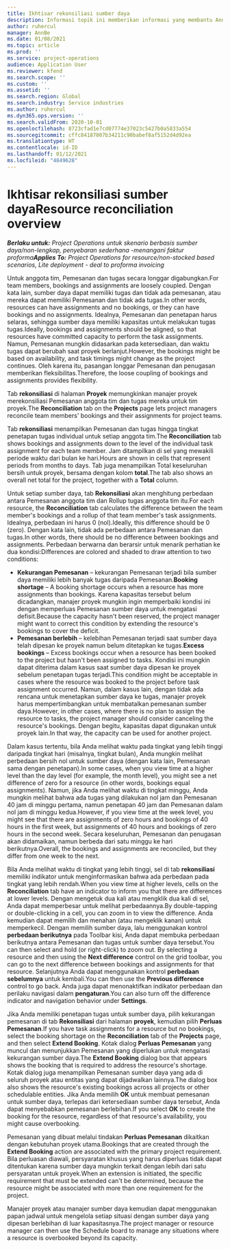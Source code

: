 ```yaml
---
title: Ikhtisar rekonsiliasi sumber daya
description: Informasi topik ini memberikan informasi yang membantu Anda memastikan bahwa pemesanan dan penetapan sumber daya untuk proyek selaras.
author: ruhercul
manager: AnnBe
ms.date: 01/08/2021
ms.topic: article
ms.prod: ''
ms.service: project-operations
audience: Application User
ms.reviewer: kfend
ms.search.scope: ''
ms.custom: ''
ms.assetid: ''
ms.search.region: Global
ms.search.industry: Service industries
ms.author: ruhercul
ms.dyn365.ops.version: ''
ms.search.validFrom: 2020-10-01
ms.openlocfilehash: 8723cfad1e7cd07774e37023c5427b0a5833a554
ms.sourcegitcommit: cffc84187007b34211c90babef8af5152d4d92ea
ms.translationtype: HT
ms.contentlocale: id-ID
ms.lasthandoff: 01/12/2021
ms.locfileid: "4849628"
---
```

# <a name="resource-reconciliation-overview"></a><span data-ttu-id="b3ad4-103">Ikhtisar rekonsiliasi sumber daya</span><span class="sxs-lookup"><span data-stu-id="b3ad4-103">Resource reconciliation overview</span></span>

<span data-ttu-id="b3ad4-104">_**Berlaku untuk:** Project Operations untuk skenario berbasis sumber daya/non-lengkap, penyebaran sederhana -menangani faktur proforma_</span><span class="sxs-lookup"><span data-stu-id="b3ad4-104">_**Applies To:** Project Operations for resource/non-stocked based scenarios, Lite deployment - deal to proforma invoicing_</span></span>

<span data-ttu-id="b3ad4-105">Untuk anggota tim, Pemesanan dan tugas secara longgar digabungkan.</span><span class="sxs-lookup"><span data-stu-id="b3ad4-105">For team members, bookings and assignments are loosely coupled.</span></span> <span data-ttu-id="b3ad4-106">Dengan kata lain, sumber daya dapat memiliki tugas dan tidak ada pemesanan, atau mereka dapat memiliki Pemesanan dan tidak ada tugas.</span><span class="sxs-lookup"><span data-stu-id="b3ad4-106">In other words, resources can have assignments and no bookings, or they can have bookings and no assignments.</span></span> <span data-ttu-id="b3ad4-107">Idealnya, Pemesanan dan penetapan harus selaras, sehingga sumber daya memiliki kapasitas untuk melakukan tugas tugas.</span><span class="sxs-lookup"><span data-stu-id="b3ad4-107">Ideally, bookings and assignments should be aligned, so that resources have committed capacity to perform the task assignments.</span></span> <span data-ttu-id="b3ad4-108">Namun, Pemesanan mungkin didasarkan pada ketersediaan, dan waktu tugas dapat berubah saat proyek berlanjut.</span><span class="sxs-lookup"><span data-stu-id="b3ad4-108">However, the bookings might be based on availability, and task timings might change as the project continues.</span></span> <span data-ttu-id="b3ad4-109">Oleh karena itu, pasangan longgar Pemesanan dan penugasan memberikan fleksibilitas.</span><span class="sxs-lookup"><span data-stu-id="b3ad4-109">Therefore, the loose coupling of bookings and assignments provides flexibility.</span></span>

<span data-ttu-id="b3ad4-110">Tab **rekonsiliasi** di halaman **Proyek** memungkinkan manajer proyek merekonsiliasi Pemesanan anggota tim dan tugas mereka untuk tim proyek.</span><span class="sxs-lookup"><span data-stu-id="b3ad4-110">The **Reconciliation** tab on the **Projects** page lets project managers reconcile team members' bookings and their assignments for project teams.</span></span>

<span data-ttu-id="b3ad4-111">Tab **rekonsiliasi** menampilkan Pemesanan dan tugas hingga tingkat penetapan tugas individual untuk setiap anggota tim.</span><span class="sxs-lookup"><span data-stu-id="b3ad4-111">The **Reconciliation** tab shows bookings and assignments down to the level of the individual task assignment for each team member.</span></span> <span data-ttu-id="b3ad4-112">Jam ditampilkan di sel yang mewakili periode waktu dari bulan ke hari.</span><span class="sxs-lookup"><span data-stu-id="b3ad4-112">Hours are shown in cells that represent periods from months to days.</span></span> <span data-ttu-id="b3ad4-113">Tab juga menampilkan Total keseluruhan bersih untuk proyek, bersama dengan kolom **total**.</span><span class="sxs-lookup"><span data-stu-id="b3ad4-113">The tab also shows an overall net total for the project, together with a **Total** column.</span></span>

<span data-ttu-id="b3ad4-114">Untuk setiap sumber daya, tab **Rekonsiliasi** akan menghitung perbedaan antara Pemesanan anggota tim dan Rollup tugas anggota tim itu.</span><span class="sxs-lookup"><span data-stu-id="b3ad4-114">For each resource, the **Reconciliation** tab calculates the difference between the team member's bookings and a rollup of that team member's task assignments.</span></span> <span data-ttu-id="b3ad4-115">Idealnya, perbedaan ini harus 0 (nol).</span><span class="sxs-lookup"><span data-stu-id="b3ad4-115">Ideally, this difference should be 0 (zero).</span></span> <span data-ttu-id="b3ad4-116">Dengan kata lain, tidak ada perbedaan antara Pemesanan dan tugas.</span><span class="sxs-lookup"><span data-stu-id="b3ad4-116">In other words, there should be no difference between bookings and assignments.</span></span> <span data-ttu-id="b3ad4-117">Perbedaan berwarna dan berarsir untuk menarik perhatian ke dua kondisi:</span><span class="sxs-lookup"><span data-stu-id="b3ad4-117">Differences are colored and shaded to draw attention to two conditions:</span></span>

- <span data-ttu-id="b3ad4-118">**Kekurangan Pemesanan** – kekurangan Pemesanan terjadi bila sumber daya memiliki lebih banyak tugas daripada Pemesanan.</span><span class="sxs-lookup"><span data-stu-id="b3ad4-118">**Booking shortage** – A booking shortage occurs when a resource has more assignments than bookings.</span></span> <span data-ttu-id="b3ad4-119">Karena kapasitas tersebut belum dicadangkan, manajer proyek mungkin ingin memperbaiki kondisi ini dengan memperluas Pemesanan sumber daya untuk mengatasi defisit.</span><span class="sxs-lookup"><span data-stu-id="b3ad4-119">Because the capacity hasn't been reserved, the project manager might want to correct this condition by extending the resource's bookings to cover the deficit.</span></span>
- <span data-ttu-id="b3ad4-120">**Pemesanan berlebih** – kelebihan Pemesanan terjadi saat sumber daya telah dipesan ke proyek namun belum ditetapkan ke tugas.</span><span class="sxs-lookup"><span data-stu-id="b3ad4-120">**Excess bookings** – Excess bookings occur when a resource has been booked to the project but hasn't been assigned to tasks.</span></span> <span data-ttu-id="b3ad4-121">Kondisi ini mungkin dapat diterima dalam kasus saat sumber daya dipesan ke proyek sebelum penetapan tugas terjadi.</span><span class="sxs-lookup"><span data-stu-id="b3ad4-121">This condition might be acceptable in cases where the resource was booked to the project before task assignment occurred.</span></span> <span data-ttu-id="b3ad4-122">Namun, dalam kasus lain, dengan tidak ada rencana untuk menetapkan sumber daya ke tugas, manajer proyek harus mempertimbangkan untuk membatalkan pemesanan sumber daya.</span><span class="sxs-lookup"><span data-stu-id="b3ad4-122">However, in other cases, where there is no plan to assign the resource to tasks, the project manager should consider canceling the resource's bookings.</span></span> <span data-ttu-id="b3ad4-123">Dengan begitu, kapasitas dapat digunakan untuk proyek lain.</span><span class="sxs-lookup"><span data-stu-id="b3ad4-123">In that way, the capacity can be used for another project.</span></span>

<span data-ttu-id="b3ad4-124">Dalam kasus tertentu, bila Anda melihat waktu pada tingkat yang lebih tinggi daripada tingkat hari (misalnya, tingkat bulan), Anda mungkin melihat perbedaan bersih nol untuk sumber daya (dengan kata lain, Pemesanan sama dengan penetapan).</span><span class="sxs-lookup"><span data-stu-id="b3ad4-124">In some cases, when you view time at a higher level than the day level (for example, the month level), you might see a net difference of zero for a resource (in other words, bookings equal assignments).</span></span> <span data-ttu-id="b3ad4-125">Namun, jika Anda melihat waktu di tingkat minggu, Anda mungkin melihat bahwa ada tugas yang dilakukan nol jam dan Pemesanan 40 jam di minggu pertama, namun penetapan 40 jam dan Pemesanan dalam nol jam di minggu kedua.</span><span class="sxs-lookup"><span data-stu-id="b3ad4-125">However, if you view time at the week level, you might see that there are assignments of zero hours and bookings of 40 hours in the first week, but assignments of 40 hours and bookings of zero hours in the second week.</span></span> <span data-ttu-id="b3ad4-126">Secara keseluruhan, Pemesanan dan penugasan akan didamaikan, namun berbeda dari satu minggu ke hari berikutnya.</span><span class="sxs-lookup"><span data-stu-id="b3ad4-126">Overall, the bookings and assignments are reconciled, but they differ from one week to the next.</span></span>

<span data-ttu-id="b3ad4-127">Bila Anda melihat waktu di tingkat yang lebih tinggi, sel di tab **rekonsiliasi** memiliki indikator untuk menginformasikan bahwa ada perbedaan pada tingkat yang lebih rendah.</span><span class="sxs-lookup"><span data-stu-id="b3ad4-127">When you view time at higher levels, cells on the **Reconciliation** tab have an indicator to inform you that there are differences at lower levels.</span></span> <span data-ttu-id="b3ad4-128">Dengan mengetuk dua kali atau mengklik dua kali di sel, Anda dapat memperbesar untuk melihat perbedaannya.</span><span class="sxs-lookup"><span data-stu-id="b3ad4-128">By double-tapping or double-clicking in a cell, you can zoom in to view the difference.</span></span> <span data-ttu-id="b3ad4-129">Anda kemudian dapat memilih dan menahan (atau mengeklik kanan) untuk memperkecil. Dengan memilih sumber daya, lalu menggunakan kontrol **perbedaan berikutnya** pada Toolbar kisi, Anda dapat membuka perbedaan berikutnya antara Pemesanan dan tugas untuk sumber daya tersebut.</span><span class="sxs-lookup"><span data-stu-id="b3ad4-129">You can then select and hold (or right-click) to zoom out. By selecting a resource and then using the **Next difference** control on the grid toolbar, you can go to the next difference between bookings and assignments for that resource.</span></span> <span data-ttu-id="b3ad4-130">Selanjutnya Anda dapat menggunakan kontrol **perbedaan sebelumnya** untuk kembali.</span><span class="sxs-lookup"><span data-stu-id="b3ad4-130">You can then use the **Previous difference** control to go back.</span></span> <span data-ttu-id="b3ad4-131">Anda juga dapat menonaktifkan indikator perbedaan dan perilaku navigasi dalam **pengaturan**.</span><span class="sxs-lookup"><span data-stu-id="b3ad4-131">You can also turn off the difference indicator and navigation behavior under **Settings**.</span></span>

<span data-ttu-id="b3ad4-132">Jika Anda memiliki penetapan tugas untuk sumber daya, pilih kekurangan pemesanan di tab **Rekonsiliasi** dari halaman **proyek**, kemudian pilih **Perluas Pemesanan**.</span><span class="sxs-lookup"><span data-stu-id="b3ad4-132">If you have task assignments for a resource but no bookings, select the booking shortage on the **Reconciliation** tab of the **Projects** page, and then select **Extend Booking**.</span></span> <span data-ttu-id="b3ad4-133">Kotak dialog **Perluas Pemesanan** yang muncul dan menunjukkan Pemesanan yang diperlukan untuk mengatasi kekurangan sumber daya.</span><span class="sxs-lookup"><span data-stu-id="b3ad4-133">The **Extend Booking** dialog box that appears shows the booking that is required to address the resource's shortage.</span></span> <span data-ttu-id="b3ad4-134">Kotak dialog juga menampilkan Pemesanan sumber daya yang ada di seluruh proyek atau entitas yang dapat dijadwalkan lainnya.</span><span class="sxs-lookup"><span data-stu-id="b3ad4-134">The dialog box also shows the resource's existing bookings across all projects or other schedulable entities.</span></span> <span data-ttu-id="b3ad4-135">Jika Anda memilih **OK** untuk membuat pemesanan untuk sumber daya, terlepas dari ketersediaan sumber daya tersebut, Anda dapat menyebabkan pemesanan berlebihan.</span><span class="sxs-lookup"><span data-stu-id="b3ad4-135">If you select **OK** to create the booking for the resource, regardless of that resource's availability, you might cause overbooking.</span></span>

<span data-ttu-id="b3ad4-136">Pemesanan yang dibuat melalui tindakan **Perluas Pemesanan** dikaitkan dengan kebutuhan proyek utama.</span><span class="sxs-lookup"><span data-stu-id="b3ad4-136">Bookings that are created through the **Extend Booking** action are associated with the primary project requirement.</span></span> <span data-ttu-id="b3ad4-137">Bila perluasan diawali, persyaratan khusus yang harus diperluas tidak dapat ditentukan karena sumber daya mungkin terkait dengan lebih dari satu persyaratan untuk proyek.</span><span class="sxs-lookup"><span data-stu-id="b3ad4-137">When an extension is initiated, the specific requirement that must be extended can't be determined, because the resource might be associated with more than one requirement for the project.</span></span>

<span data-ttu-id="b3ad4-138">Manajer proyek atau manajer sumber daya kemudian dapat menggunakan papan jadwal untuk mengelola setiap situasi dengan sumber daya yang dipesan berlebihan di luar kapasitasnya.</span><span class="sxs-lookup"><span data-stu-id="b3ad4-138">The project manager or resource manager can then use the Schedule board to manage any situations where a resource is overbooked beyond its capacity.</span></span>
